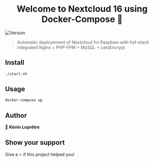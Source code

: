 <h1 align="center">Welcome to Nextcloud 16 using Docker-Compose 👋</h1>
<p>
  <img alt="Version" src="https://img.shields.io/badge/version-0.0.1-blue.svg?cacheSeconds=2592000" />
</p>

> Automatic deployement of Nextcloud for Raspbian with full-stack integrated Nginx + PHP-FPM + MySQL + LetsEncrypt

## Install

```sh
./start.sh
```

## Usage

```sh
docker-compose up
```

## Author

👤 **Kévin Leprêtre**


## Show your support

Give a ⭐️ if this project helped you!
